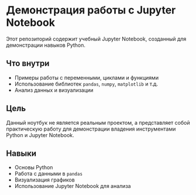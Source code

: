 # Демонстрация работы с Jupyter Notebook

Этот репозиторий содержит учебный Jupyter Notebook, созданный для демонстрации навыков Python.

## Что внутри
- Примеры работы с переменными, циклами и функциями  
- Использование библиотек `pandas`, `numpy`, `matplotlib` и т.д.
- Анализ данных и визуализации  

## Цель
Данный ноутбук не является реальным проектом, а представляет собой практическую работу для демонстрации владения инструментами Python и Jupyter Notebook.  

## Навыки
- Основы Python  
- Работа с данными в `pandas`  
- Визуализация графиков  
- Использование Jupyter Notebook для анализа  
